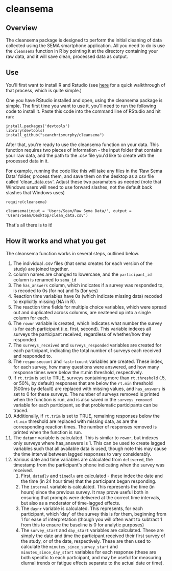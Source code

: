# cleansema

## Overview
The cleansema package is designed to perform the initial cleaning of data collected using the SEMA smartphone application. All you need to do is use the `cleansema` function in R by pointing it at the directory containing your raw data, and it will save clean, processed data as output. 

## Use
You'll first want to install R and Rstudio (see [here](https://www.researchgate.net/publication/316678011_A_Psychologist's_Guide_to_R]) for a quick walkthrough of that process, which is quite simple.)

One you have RStudio installed and open, using the cleansema package is simple. The first time you want to use it, you'll need to run the following code to install it. Paste this code into the command line of RStudio and hit run:

```
install.packages('devtools')
library(devtools)
install_github("seanchrismurphy/cleansema")
```

After that, you're ready to use the cleansema function on your data. This function requires two pieces of information - the input folder that contains your raw data, and the path to the .csv file you'd like to create with the processed data in it.


For example, running the code like this will take any files in the 'Raw Sema Data' folder, process them, and save them on the desktop as a csv file called 'clean_data.csv'. Adjust these two paramaters as needed (note that Windows users will need to use forward slashes, not the default back slashes that Windows uses)

```
require(cleansema)

cleansema(input = 'Users/Sean/Raw Sema Data/', output = 'Users/Sean/Desktop/clean_data.csv')
```

That's all there is to it!

## How it works and what you get

The cleansema function works in several steps, outlined below.
1. The individual .csv files (that sema creates for each version of the study) are joined together.
2. column names are changed to lowercase, and the `participant_id` column is renamed to `sema_id`
3. The `has_answers` column, which indicates if a survey was responded to, is recoded to 0s (for no) and 1s (for yes)
4. Reaction time variables have 0s (which indicate missing data) recoded to explicitly missing (NA in R).
5. The reaction time fields for multiple choice variables, which were spread out and duplicated across columns, are neatened up into a single column for each. 
6. The `rownr` variable is created, which indicates what number the survey is for each participant (i.e. first, second). This variable indexes all surveys the participant received, regardless of whether/how they responded. 
7. The `surveys_received` and `surveys_responded` variables are created for each participant, indicating the total number of surveys each received and responded to.
8. The `responsecount` and `fastrtcount` variables are created. These index, for each survey, how many questions were answered, and how many response times were below the rt.min threshold, respectively. 
9. If `rt.trim` is set to TRUE, surveys containing more than `rt.threshold` (.5, or 50%, by default) responses that are below the `rt.min` threshold (500ms by default) are replaced with missing values, and `has_answers` is set to 0 for these surveys. The number of surveys removed is printed when the function is run, and is also saved in the `surveys_removed` variable for each participant, so that problematic participants can be traced. 
10. Additionally, if `rt.trim` is set to TRUE, remaining responses below the `rt.min` threshold are replaced with missing data, as are the corresponding reaction times. The number of responses removed is printed when the function is run. 
11. The `datanr` variable is calculated. This is similar to `rownr`, but indexes only surveys where has_answers is 1. This can be used to create lagged variables such that all available data is used, though note this may cause the time interval between lagged responses to vary considerably. 
12. Various date and time variables are calculated from `delivered`, the timestamp from the participant's phone indicating when the survey was received. 
    1. First, `datedlv` and `timedlv` are calculated - these index the date and the time (in 24 hour time) that the participant began responding.
    2. The `interval` variable is calculated. This represents the time (in hours) since the previous survey. It may prove useful both in ensuring that prompts were delivered at the correct time intervals, but also as a moderator of time-lagged effects.
    3. The `daynr` variable is calculated. This represents, for each participant, which 'day' of the survey this is for them, beginning from 1 for ease of interpretation (though you will often want to subtract 1 from this to ensure the baseline is 0 for analytic purposes)
    4. The `survey_start` and `day_start` variables are calculated. These are simply the date and time the participant received their first survey of the study, or of the date, respectively. These are then used to calculate the `minutes_since_survey_start` and `minutes_since_day_start` variables for each response (these are both specific to each participant, and may be useful for measuring diurnal trends or fatigue effects separate to the actual date or time). 
